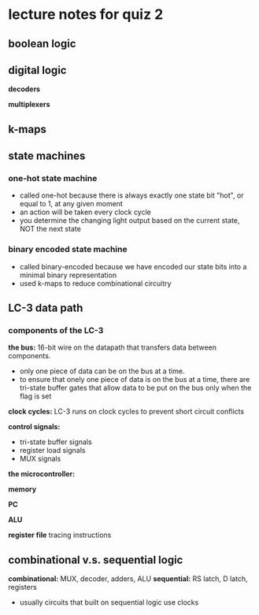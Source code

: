 # lecture notes for quiz 2

## boolean logic
## digital logic
**decoders**

**multiplexers**

## k-maps
## state machines
### one-hot state machine
- called one-hot because there is always exactly one state bit "hot", or equal to 1, at any given moment
- an action will be taken every clock cycle
- you determine the changing light output based on the current state, NOT the next state
### binary encoded state machine
- called binary-encoded because we have encoded our state bits into a minimal binary representation
- used k-maps to reduce combinational circuitry
## LC-3 data path
### components of the LC-3
**the bus:** 16-bit wire on the datapath that transfers data between components. 
- only one piece of data can be on the bus at a time. 
- to ensure that onely one piece of data is on the bus at a time, there are tri-state buffer gates that allow data to be put on the bus only when the flag is set

**clock cycles:** LC-3 runs on clock cycles to prevent short circuit conflicts

**control signals:** 
- tri-state buffer signals
- register load signals
- MUX signals

**the microcontroller:**

**memory**

**PC**

**ALU**

**register file**
tracing instructions

## combinational v.s. sequential logic
**combinational:** MUX, decoder, adders, ALU
**sequential:** RS latch, D latch, registers
- usually circuits that built on sequential logic use clocks
